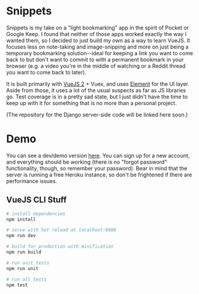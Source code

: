 # Snippets

Snippets is my take on a "light bookmarking" app in the spirit of Pocket or Google Keep. I found that neither of those apps worked exactly the way I wanted them, so I decided to just build my own as a way to learn VueJS. It focuses less on note-taking and image-snipping and more on just being a temporary bookmarking solution--ideal for keeping a link you want to come back to but don't want to commit to with a permanent bookmark in your browser (e.g. a video you're in the middle of watching or a Reddit thread you want to come back to later).

It is built primarily with [VueJS 2](https://github.com/vuejs/vue) + Vuex, and uses [Element](http://element.eleme.io/#/en-US) for the UI layer. Aside from those, it uses a lot of the usual suspects as far as JS libraries go. Test coverage is in a pretty sad state, but I just didn't have the time to keep up with it for something that is no more than a personal project.

(The repository for the Django server-side code will be linked here soon.)

# Demo

You can see a dev/demo version [here](https://gargrave-snippets-dev.netlify.com). You can sign up for a new account, and everything should be working (there is no "forgot password" functionality, though, so remember your password). Bear in mind that the server is running a free Heroku instance, so don't be frightened if there are performance issues.

## VueJS CLI Stuff

```bash
# install dependencies
npm install

# serve with hot reload at localhost:8080
npm run dev

# build for production with minification
npm run build

# run unit tests
npm run unit

# run all tests
npm test
```
